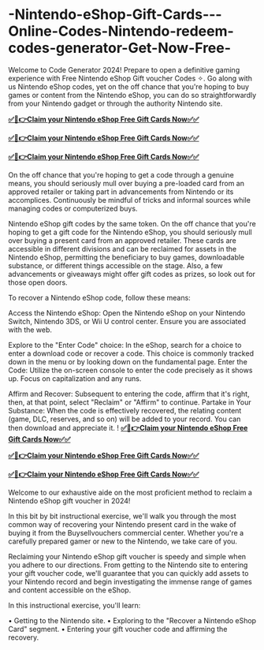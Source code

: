 # -Nintendo-eShop-Gift-Cards---Online-Codes-Nintendo-redeem-codes-generator-Get-Now-Free-

Welcome to Code Generator 2024! Prepare to open a definitive gaming experience with Free Nintendo eShop Gift voucher Codes ✧. Go along with us Nintendo eShop codes, yet on the off chance that you're hoping to buy games or content from the Nintendo eShop, you can do so straightforwardly from your Nintendo gadget or through the authority Nintendo site.

**[✅🔴👉Claim your Nintendo eShop Free Gift Cards Now✅✅](https://tinyurl.com/fhf9frpalloffer-2)**

**[✅🔴👉Claim your Nintendo eShop Free Gift Cards Now✅✅](https://tinyurl.com/fhf9frpalloffer-2)**

**[✅🔴👉Claim your Nintendo eShop Free Gift Cards Now✅✅](https://tinyurl.com/fhf9frpalloffer-2)**


On the off chance that you're hoping to get a code through a genuine means, you should seriously mull over buying a pre-loaded card from an approved retailer or taking part in advancements from Nintendo or its accomplices. Continuously be mindful of tricks and informal sources while managing codes or computerized buys.

Nintendo eShop gift codes by the same token. On the off chance that you're hoping to get a gift code for the Nintendo eShop, you should seriously mull over buying a present card from an approved retailer. These cards are accessible in different divisions and can be reclaimed for assets in the Nintendo eShop, permitting the beneficiary to buy games, downloadable substance, or different things accessible on the stage. Also, a few advancements or giveaways might offer gift codes as prizes, so look out for those open doors.

To recover a Nintendo eShop code, follow these means:

Access the Nintendo eShop: Open the Nintendo eShop on your Nintendo Switch, Nintendo 3DS, or Wii U control center. Ensure you are associated with the web.

Explore to the "Enter Code" choice: In the eShop, search for a choice to enter a download code or recover a code. This choice is commonly tracked down in the menu or by looking down on the fundamental page.
Enter the Code: Utilize the on-screen console to enter the code precisely as it shows up. Focus on capitalization and any runs.

Affirm and Recover: Subsequent to entering the code, affirm that it's right, then, at that point, select "Reclaim" or "Affirm" to continue.
Partake in Your Substance: When the code is effectively recovered, the relating content (game, DLC, reserves, and so on) will be added to your record. You can then download and appreciate it.
!
**[✅🔴👉Claim your Nintendo eShop Free Gift Cards Now✅✅](https://tinyurl.com/fhf9frpalloffer-2)**

**[✅🔴👉Claim your Nintendo eShop Free Gift Cards Now✅✅](https://tinyurl.com/fhf9frpalloffer-2)**

**[✅🔴👉Claim your Nintendo eShop Free Gift Cards Now✅✅](https://tinyurl.com/fhf9frpalloffer-2)**


Welcome to our exhaustive aide on the most proficient method to reclaim a Nintendo eShop gift voucher in 2024!

In this bit by bit instructional exercise, we'll walk you through the most common way of recovering your Nintendo present card in the wake of buying it from the Buysellvouchers commercial center. Whether you're a carefully prepared gamer or new to the Nintendo, we take care of you.

Reclaiming your Nintendo eShop gift voucher is speedy and simple when you adhere to our directions. From getting to the Nintendo site to entering your gift voucher code, we'll guarantee that you can quickly add assets to your Nintendo record and begin investigating the immense range of games and content accessible on the eShop.

In this instructional exercise, you'll learn:

• Getting to the Nintendo site.
• Exploring to the "Recover a Nintendo eShop Card" segment.
• Entering your gift voucher code and affirming the recovery.
